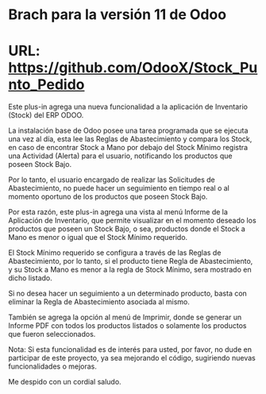 # Brach para la versión 11 de Odoo
# URL: https://github.com/OdooX/Stock_Punto_Pedido

Este plus-in agrega una nueva funcionalidad a la aplicación de Inventario (Stock) del ERP ODOO.

La instalación base de Odoo posee una tarea programada que se ejecuta una vez al día, esta lee las Reglas de Abastecimiento y compara los Stock, en caso de encontrar Stock a Mano por debajo del Stock Mínimo registra una Actividad (Alerta) para el usuario, notificando los productos que poseen Stock Bajo.

Por lo tanto, el usuario encargado de realizar las Solicitudes de Abastecimiento, no puede hacer un seguimiento en tiempo real o al momento oportuno de los productos que poseen Stock Bajo.

Por esta razón, este plus-in agrega una vista al menú Informe de la Aplicación de Inventario, que permite visualizar en el momento deseado los productos que poseen un Stock Bajo, o sea, productos donde el Stock a Mano es menor o igual que el Stock Mínimo requerido.

El Stock Mínimo requerido se configura a través de las Reglas de Abastecimiento, por lo tanto, si el producto tiene Regla de Abastecimiento, y su Stock a Mano es menor a la regla de Stock Mínimo, sera mostrado en dicho listado.

Si no desea hacer un seguimiento a un determinado producto, basta con eliminar la Regla de Abastecimiento asociada al mismo.

También se agrega la opción al menú de Imprimir, donde se generar un Informe PDF con todos los productos listados o solamente los productos que fueron seleccionados.

Nota: Si esta funcionalidad es de interés para usted, por favor, no dude en participar de este proyecto, ya sea mejorando el código, sugiriendo nuevas funcionalidades o mejoras.

Me despido con un cordial saludo.
